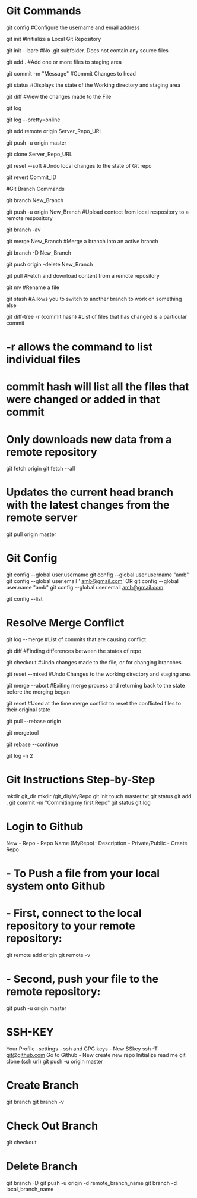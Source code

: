 # Git Commands
git config					#Configure the username and email address

git init  					#Initialize a Local Git Repository

git init --bare				#No .git subfolder. Does not contain any source files

git add . 					#Add one or more files to staging area

git commit -m "Message" 	#Commit Changes to head

git status					#Displays the state of the Working directory and staging area

git diff 					#View the changes made to the File

git log

git log --pretty=online

git add remote origin Server_Repo_URL

git push -u origin master

git clone Server_Repo_URL

git reset --soft 			#Undo local changes to the state of Git repo

git revert Commit_ID

#Git Branch Commands

git branch New_Branch

git push -u origin New_Branch	#Upload contect from local respository to a remote respository

git branch -av

git merge New_Branch		#Merge a branch into an active branch

git branch -D New_Branch

git push origin -delete New_Branch

git pull					#Fetch and download content from a remote repository

git mv						#Rename a file

git stash 					#Allows you to switch to another branch to work on something else

git diff-tree -r {commit hash} 		#List of files that has changed is a particular commit
# -r allows the command to list individual files
# commit hash will list all the files that were changed or added in that commit

# Only downloads new data from a remote repository
git fetch origin 
git fetch --all

# Updates the current head branch with the latest changes from the remote server
git pull origin master

# Git Config
git config --global user.username <github username>
git config --global user.username  "amb"
git config --global user.email ' amb@gmail.com'
OR
git config --global user.name  "amb"
git config --global user.email  amb@gmail.com

git config --list

# Resolve Merge Conflict
git log --merge 			    #List of commits that are causing conflict
  
git diff					        #Finding differences between the states of repo
  
git checkout			    	  #Undo changes made to the file, or for changing branches. 
  
git reset --mixed 			  #Undo Changes to the working directory and staging area
  
git merge --abort			    #Exiting merge process and returning back to the state before the merging began
  
git reset					        #Used at the time merge conflict to reset the conflicted files to their original state
  
git pull --rebase origin <branchname>
  
git mergetool
  
git rebase --continue
  
git log -n 2


# Git Instructions Step-by-Step
mkdir git_dir
mkdir /git_dir/MyRepo
git init
touch master.txt
git status
git add .
git commit -m "Commiting my first Repo"
git status
git log

# Login to Github
New - Repo - Repo Name (MyRepo)- Description - Private/Public - Create Repo

# - To Push a file from your local system onto Github
# - First, connect to the local repository to your remote repository:
git remote add origin <copied web address>
git remote -v
# - Second, push your file to the remote repository:
git push -u origin master

# SSH-KEY
Your Profile -settings - ssh and GPG keys - New SSkey
ssh -T git@github.com
Go to Github - New create new repo
Initialize read me
git clone (ssh url)
git push -u origin master

# Create Branch
git branch <branchname>
git branch -v

# Check Out Branch
git checkout <branchname>

# Delete Branch
git branch -D <branchname>
git push -u origin -d remote_branch_name
git branch -d  local_branch_name



